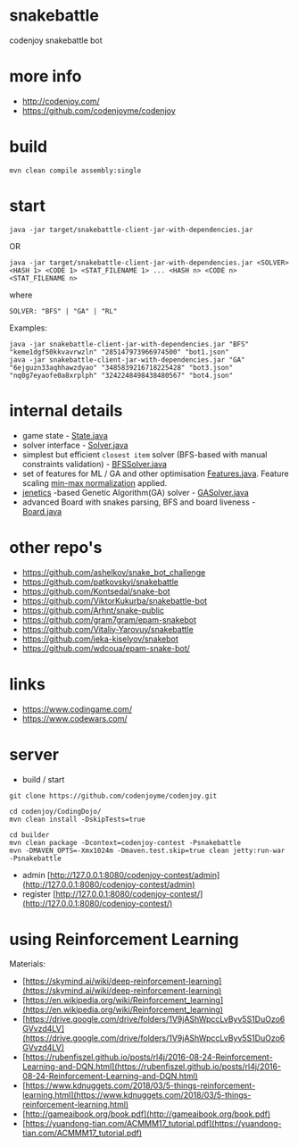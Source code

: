# snakebattle
codenjoy snakebattle bot

# more info
- http://codenjoy.com/
- https://github.com/codenjoyme/codenjoy

# build
```
mvn clean compile assembly:single
```

# start
```
java -jar target/snakebattle-client-jar-with-dependencies.jar
```
OR
```
java -jar target/snakebattle-client-jar-with-dependencies.jar <SOLVER> <HASH 1> <CODE 1> <STAT_FILENAME 1> ... <HASH n> <CODE n> <STAT_FILENAME n>
```
where 
```
SOLVER: "BFS" | "GA" | "RL"
```
Examples:
```
java -jar snakebattle-client-jar-with-dependencies.jar "BFS" "keme1dgf50kkvavrwzln" "285147973966974500" "bot1.json"
java -jar snakebattle-client-jar-with-dependencies.jar "GA" "6ejguzn33aqhhawzdyao" "3485839216718225428" "bot3.json" "nq0g7eyaofe0a8xrplph" "3242248498438480567" "bot4.json"
```

# internal details
- game state - [State.java](src/main/java/com/github/illya13/snakebattle/State.java)
- solver interface - [Solver.java](src/main/java/com/github/illya13/snakebattle/Solver.java) 
- simplest but efficient `closest item` solver (BFS-based with manual constraints validation) - [BFSSolver.java](src/main/java/com/github/illya13/snakebattle/solver/BFSSolver.java)
- set of features for ML / GA and other optimisation [Features.java](src/main/java/com/github/illya13/snakebattle/solver/Features.java). Feature scaling [min-max normalization](https://en.m.wikipedia.org/wiki/Feature_scaling#Rescaling_(min-max_normalization)) applied.  
- [jenetics](http://jenetics.io/) -based Genetic Algorithm(GA) solver - [GASolver.java](src/main/java/com/github/illya13/snakebattle/solver/GASolver.java)
- advanced Board with snakes parsing, BFS and board liveness - [Board.java](src/main/java/com/github/illya13/snakebattle/board/Board.java)

# other repo's
- https://github.com/ashelkov/snake_bot_challenge
- https://github.com/patkovskyi/snakebattle
- https://github.com/Kontsedal/snake-bot
- https://github.com/ViktorKukurba/snakebattle-bot
- https://github.com/Arhnt/snake-public
- https://github.com/gram7gram/epam-snakebot
- https://github.com/Vitaliy-Yarovuy/snakebattle
- https://github.com/jeka-kiselyov/snakebot
- https://github.com/wdcoua/epam-snake-bot/

# links
- https://www.codingame.com/
- https://www.codewars.com/

# server
- build / start
```
git clone https://github.com/codenjoyme/codenjoy.git

cd codenjoy/CodingDojo/
mvn clean install -DskipTests=true

cd builder
mvn clean package -Dcontext=codenjoy-contest -Psnakebattle
mvn -DMAVEN_OPTS=-Xmx1024m -Dmaven.test.skip=true clean jetty:run-war -Psnakebattle
```
- admin [http://127.0.0.1:8080/codenjoy-contest/admin](http://127.0.0.1:8080/codenjoy-contest/admin)
- register [http://127.0.0.1:8080/codenjoy-contest/](http://127.0.0.1:8080/codenjoy-contest/) 

# using Reinforcement Learning
Materials:
- [https://skymind.ai/wiki/deep-reinforcement-learning](https://skymind.ai/wiki/deep-reinforcement-learning)
- [https://en.wikipedia.org/wiki/Reinforcement_learning](https://en.wikipedia.org/wiki/Reinforcement_learning)
- [https://drive.google.com/drive/folders/1V9jAShWpccLvByv5S1DuOzo6GVvzd4LV](https://drive.google.com/drive/folders/1V9jAShWpccLvByv5S1DuOzo6GVvzd4LV)
- [https://rubenfiszel.github.io/posts/rl4j/2016-08-24-Reinforcement-Learning-and-DQN.html](https://rubenfiszel.github.io/posts/rl4j/2016-08-24-Reinforcement-Learning-and-DQN.html)
- [https://www.kdnuggets.com/2018/03/5-things-reinforcement-learning.html](https://www.kdnuggets.com/2018/03/5-things-reinforcement-learning.html)
- [http://gameaibook.org/book.pdf](http://gameaibook.org/book.pdf)
- [https://yuandong-tian.com/ACMMM17_tutorial.pdf](https://yuandong-tian.com/ACMMM17_tutorial.pdf)